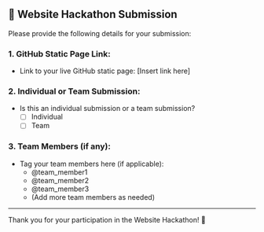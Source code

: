 ## 🚀 Website Hackathon Submission

Please provide the following details for your submission:

### 1. GitHub Static Page Link:
- Link to your live GitHub static page: [Insert link here]

### 2. Individual or Team Submission:
- Is this an individual submission or a team submission?  
  - [ ] Individual  
  - [ ] Team

### 3. Team Members (if any):
- Tag your team members here (if applicable):  
  - @team_member1  
  - @team_member2  
  - @team_member3
  - (Add more team members as needed)

---

Thank you for your participation in the Website Hackathon! 🎉
